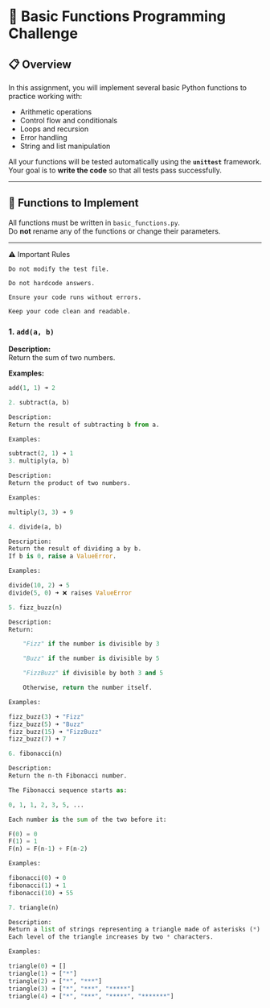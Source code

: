# 🧮 Basic Functions Programming Challenge

## 📋 Overview
In this assignment, you will implement several basic Python functions to practice working with:
- Arithmetic operations
- Control flow and conditionals
- Loops and recursion
- Error handling
- String and list manipulation

All your functions will be tested automatically using the **`unittest`** framework.  
Your goal is to **write the code** so that all tests pass successfully.

---

## 🧠 Functions to Implement

All functions must be written in `basic_functions.py`.  
Do **not** rename any of the functions or change their parameters.

---

⚠️ Important Rules

    Do not modify the test file.

    Do not hardcode answers.

    Ensure your code runs without errors.

    Keep your code clean and readable.

### 1. `add(a, b)`
**Description:**  
Return the sum of two numbers.

**Examples:**
```python
add(1, 1) ➜ 2

2. subtract(a, b)

Description:
Return the result of subtracting b from a.

Examples:

subtract(2, 1) ➜ 1
3. multiply(a, b)

Description:
Return the product of two numbers.

Examples:

multiply(3, 3) ➜ 9

4. divide(a, b)

Description:
Return the result of dividing a by b.
If b is 0, raise a ValueError.

Examples:

divide(10, 2) ➜ 5
divide(5, 0) ➜ ❌ raises ValueError

5. fizz_buzz(n)

Description:
Return:

    "Fizz" if the number is divisible by 3

    "Buzz" if the number is divisible by 5

    "FizzBuzz" if divisible by both 3 and 5

    Otherwise, return the number itself.

Examples:

fizz_buzz(3) ➜ "Fizz"
fizz_buzz(5) ➜ "Buzz"
fizz_buzz(15) ➜ "FizzBuzz"
fizz_buzz(7) ➜ 7

6. fibonacci(n)

Description:
Return the n-th Fibonacci number.

The Fibonacci sequence starts as:

0, 1, 1, 2, 3, 5, ...

Each number is the sum of the two before it:

F(0) = 0
F(1) = 1
F(n) = F(n-1) + F(n-2)

Examples:

fibonacci(0) ➜ 0
fibonacci(1) ➜ 1
fibonacci(10) ➜ 55

7. triangle(n)

Description:
Return a list of strings representing a triangle made of asterisks (*).
Each level of the triangle increases by two * characters.

Examples:

triangle(0) ➜ []
triangle(1) ➜ ["*"]
triangle(2) ➜ ["*", "***"]
triangle(3) ➜ ["*", "***", "*****"]
triangle(4) ➜ ["*", "***", "*****", "*******"]
